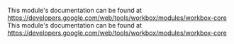 This module's documentation can be found at https://developers.google.com/web/tools/workbox/modules/workbox-core
                                                                                                                                                                                                                                                                                                                                                                                                                                                                                                                                                                           This module's documentation can be found at https://developers.google.com/web/tools/workbox/modules/workbox-core
